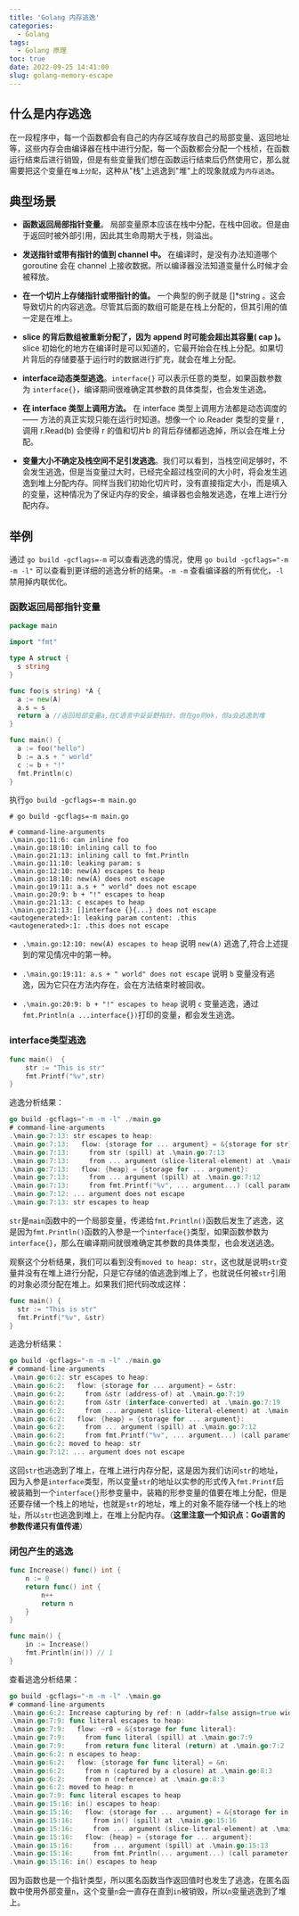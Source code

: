 ```yaml
---
title: 'Golang 内存逃逸'
categories:
  - Golang
tags:
  - Golang 原理
toc: true
date: 2022-09-25 14:41:00
slug: golang-memory-escape
---
```


## 什么是内存逃逸

在一段程序中，每一个函数都会有自己的内存区域存放自己的局部变量、返回地址等，这些内存会由编译器在栈中进行分配，每一个函数都会分配一个栈桢，在函数运行结束后进行销毁，但是有些变量我们想在函数运行结束后仍然使用它，那么就需要把这个变量在`堆上分配`，这种从"栈"上逃逸到"堆"上的现象就成为`内存逃逸`。

<!-- more -->

## 典型场景

*   **函数返回局部指针变量**。 局部变量原本应该在栈中分配，在栈中回收。但是由于返回时被外部引用，因此其生命周期大于栈，则溢出。

*   **发送指针或带有指针的值到 channel 中。** 在编译时，是没有办法知道哪个 goroutine 会在 channel 上接收数据。所以编译器没法知道变量什么时候才会被释放。

*   **在一个切片上存储指针或带指针的值。** 一个典型的例子就是 \[]\*string 。这会导致切片的内容逃逸。尽管其后面的数组可能是在栈上分配的，但其引用的值一定是在堆上。

*   **slice 的背后数组被重新分配了，因为 append 时可能会超出其容量( cap )。** slice 初始化的地方在编译时是可以知道的，它最开始会在栈上分配。如果切片背后的存储要基于运行时的数据进行扩充，就会在堆上分配。

*   **interface动态类型逃逸**。`interface{}` 可以表示任意的类型，如果函数参数为 `interface{}`，编译期间很难确定其参数的具体类型，也会发生逃逸。

*   **在 interface 类型上调用方法。** 在 interface 类型上调用方法都是动态调度的 —— 方法的真正实现只能在运行时知道。想像一个 io.Reader 类型的变量 r , 调用 r.Read(b) 会使得 r 的值和切片b 的背后存储都逃逸掉，所以会在堆上分配。

*   **变量大小不确定及栈空间不足引发逃逸**。我们可以看到，当栈空间足够时，不会发生逃逸，但是当变量过大时，已经完全超过栈空间的大小时，将会发生逃逸到堆上分配内存。同样当我们初始化切片时，没有直接指定大小，而是填入的变量，这种情况为了保证内存的安全，编译器也会触发逃逸，在堆上进行分配内存。

## 举例

通过 `go build -gcflags=-m` 可以查看逃逸的情况，使用 `go build -gcflags="-m -m -l"` 可以查看到更详细的逃逸分析的结果。`-m -m` 查看编译器的所有优化，`-l` 禁用掉内联优化。

### 函数返回局部指针变量

```go
package main

import "fmt"

type A struct {
  s string
}

func foo(s string) *A {
  a := new(A)
  a.s = s
  return a //返回局部变量a,在C语言中妥妥野指针，但在go则ok，但a会逃逸到堆
}

func main() {
  a := foo("hello")
  b := a.s + " world"
  c := b + "!"
  fmt.Println(c)
}
```

执行`go build -gcflags=-m main.go`

```text
# go build -gcflags=-m main.go

# command-line-arguments
.\main.go:11:6: can inline foo
.\main.go:18:10: inlining call to foo
.\main.go:21:13: inlining call to fmt.Println
.\main.go:11:10: leaking param: s
.\main.go:12:10: new(A) escapes to heap
.\main.go:18:10: new(A) does not escape
.\main.go:19:11: a.s + " world" does not escape
.\main.go:20:9: b + "!" escapes to heap
.\main.go:21:13: c escapes to heap
.\main.go:21:13: []interface {}{...} does not escape
<autogenerated>:1: leaking param content: .this
<autogenerated>:1: .this does not escape

```

*   `.\main.go:12:10: new(A) escapes to heap` 说明 `new(A)` 逃逸了,符合上述提到的常见情况中的第一种。 &#x20;

*   `.\main.go:19:11: a.s + " world" does not escape` 说明 `b` 变量没有逃逸，因为它只在方法内存在，会在方法结束时被回收。 &#x20;

*   `.\main.go:20:9: b + "!" escapes to heap` 说明 `c` 变量逃逸，通过`fmt.Println(a ...interface{})`打印的变量，都会发生逃逸。

### interface类型逃逸

```go
func main()  {
    str := "This is str"
    fmt.Printf("%v",str)
}
```

逃逸分析结果：

```go
go build -gcflags="-m -m -l" ./main.go
# command-line-arguments
.\main.go:7:13: str escapes to heap:
.\main.go:7:13:   flow: {storage for ... argument} = &{storage for str}:
.\main.go:7:13:     from str (spill) at .\main.go:7:13
.\main.go:7:13:     from ... argument (slice-literal-element) at .\main.go:7:12
.\main.go:7:13:   flow: {heap} = {storage for ... argument}:
.\main.go:7:13:     from ... argument (spill) at .\main.go:7:12
.\main.go:7:13:     from fmt.Printf("%v", ... argument...) (call parameter) at .\main.go:7:12
.\main.go:7:12: ... argument does not escape
.\main.go:7:13: str escapes to heap
```

`str`是`main`函数中的一个局部变量，传递给`fmt.Println()`函数后发生了逃逸，这是因为`fmt.Println()`函数的入参是一个`interface{}`类型，如果函数参数为`interface{}`，那么在编译期间就很难确定其参数的具体类型，也会发送逃逸。

观察这个分析结果，我们可以看到没有`moved to heap: str`，这也就是说明`str`变量并没有在堆上进行分配，只是它存储的值逃逸到堆上了，也就说任何被`str`引用的对象必须分配在堆上。如果我们把代码改成这样：

```go
func main() {
  str := "This is str"
  fmt.Printf("%v", &str)
}

```

逃逸分析结果：

```go
go build -gcflags="-m -m -l" ./main.go
# command-line-arguments
.\main.go:6:2: str escapes to heap:
.\main.go:6:2:   flow: {storage for ... argument} = &str:
.\main.go:6:2:     from &str (address-of) at .\main.go:7:19
.\main.go:6:2:     from &str (interface-converted) at .\main.go:7:19
.\main.go:6:2:     from ... argument (slice-literal-element) at .\main.go:7:12
.\main.go:6:2:   flow: {heap} = {storage for ... argument}:
.\main.go:6:2:     from ... argument (spill) at .\main.go:7:12
.\main.go:6:2:     from fmt.Printf("%v", ... argument...) (call parameter) at .\main.go:7:12
.\main.go:6:2: moved to heap: str
.\main.go:7:12: ... argument does not escape
```

这回`str`也逃逸到了堆上，在堆上进行内存分配，这是因为我们访问`str`的地址，因为入参是`interface`类型，所以变量`str`的地址以实参的形式传入`fmt.Printf`后被装箱到一个`interface{}`形参变量中，装箱的形参变量的值要在堆上分配，但是还要存储一个栈上的地址，也就是`str`的地址，堆上的对象不能存储一个栈上的地址，所以`str`也逃逸到堆上，在堆上分配内存。（**这里注意一个知识点：Go语言的参数传递只有值传递**）

### 闭包产生的逃逸

```go
func Increase() func() int {
    n := 0
    return func() int {
        n++
        return n
    }
}

func main() {
    in := Increase()
    fmt.Println(in()) // 1
}
```

查看逃逸分析结果：

```go
go build -gcflags="-m -m -l" .\main.go
# command-line-arguments
.\main.go:6:2: Increase capturing by ref: n (addr=false assign=true width=8)
.\main.go:7:9: func literal escapes to heap:
.\main.go:7:9:   flow: ~r0 = &{storage for func literal}:
.\main.go:7:9:     from func literal (spill) at .\main.go:7:9
.\main.go:7:9:     from return func literal (return) at .\main.go:7:2
.\main.go:6:2: n escapes to heap:
.\main.go:6:2:   flow: {storage for func literal} = &n:
.\main.go:6:2:     from n (captured by a closure) at .\main.go:8:3
.\main.go:6:2:     from n (reference) at .\main.go:8:3
.\main.go:6:2: moved to heap: n
.\main.go:7:9: func literal escapes to heap
.\main.go:15:16: in() escapes to heap:
.\main.go:15:16:   flow: {storage for ... argument} = &{storage for in()}:
.\main.go:15:16:     from in() (spill) at .\main.go:15:16
.\main.go:15:16:     from ... argument (slice-literal-element) at .\main.go:15:13
.\main.go:15:16:   flow: {heap} = {storage for ... argument}:
.\main.go:15:16:     from ... argument (spill) at .\main.go:15:13
.\main.go:15:16:     from fmt.Println(... argument...) (call parameter) at .\main.go:15:13.\main.go:15:13: ... argument does not escape
.\main.go:15:16: in() escapes to heap
```

因为函数也是一个指针类型，所以匿名函数当作返回值时也发生了逃逸，在匿名函数中使用外部变量`n`，这个变量`n`会一直存在直到`in`被销毁，所以`n`变量逃逸到了堆上。
